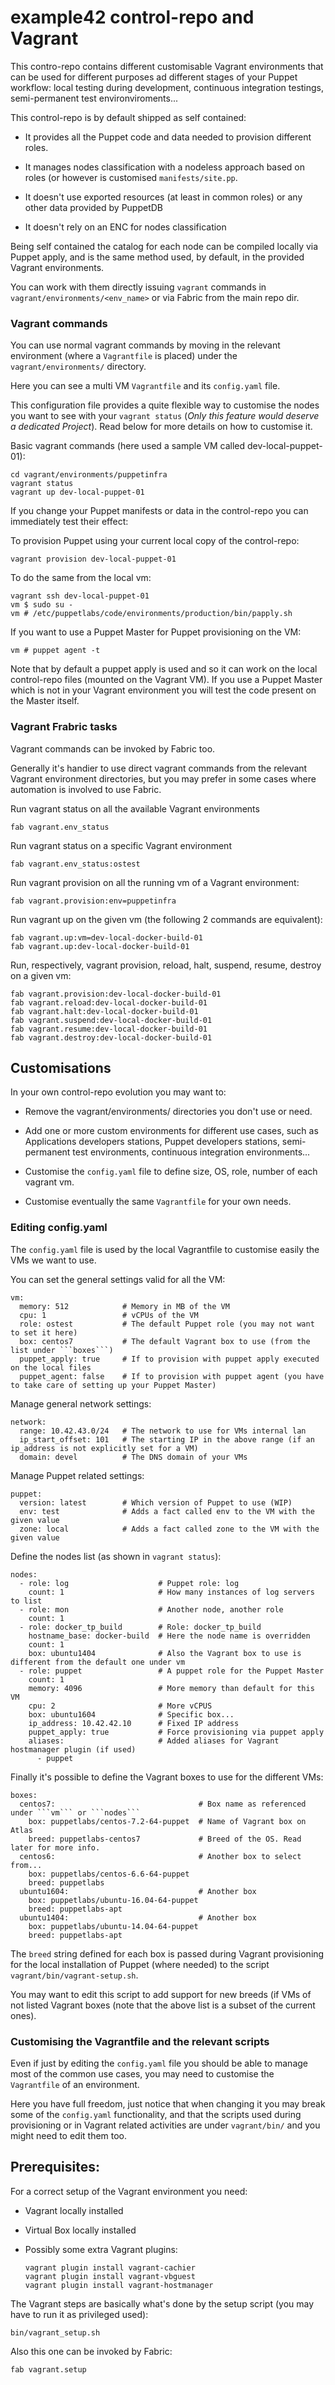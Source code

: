 # example42 control-repo and Vagrant

This contro-repo contains different customisable Vagrant environments that can be used for different purposes ad different stages of your Puppet workflow: local testing during development, continuous integration testings, semi-permanent test environviroments... 

This control-repo is by default shipped as self contained:

  - It provides all the Puppet code and data needed to provision different roles.
  
  - It manages nodes classification with a nodeless approach based on roles (or however is customised ```manifests/site.pp```.
 
  - It doesn't use exported resources (at least in common roles) or any other data provided by PuppetDB
  
  - It doesn't rely on an ENC for nodes classification

Being self contained the catalog for each node can be compiled locally via Puppet apply, and is the same method used, by default, in the provided Vagrant environments.

You can work with them directly issuing ```vagrant``` commands in ```vagrant/environments/<env_name>``` or via Fabric from the main repo dir.


### Vagrant commands

You can use normal vagrant commands by moving in the relevant environment (where a ```Vagrantfile``` is placed) under the ```vagrant/environments/``` directory.

Here you can see a multi VM ```Vagrantfile``` and its ```config.yaml``` file.

This configuration file provides a quite flexible way to customise the nodes you want to see with your ```vagrant status``` (*Only this feature would deserve a dedicated Project*). Read below for more details on how to customise it.

Basic vagrant commands (here used a sample VM called dev-local-puppet-01):

    cd vagrant/environments/puppetinfra
    vagrant status
    vagrant up dev-local-puppet-01

If you change your Puppet manifests or data in the control-repo you can immediately test their effect:

To provision Puppet using your current local copy of the control-repo:

    vagrant provision dev-local-puppet-01

To do the same from the local vm:

    vagrant ssh dev-local-puppet-01
    vm $ sudo su -
    vm # /etc/puppetlabs/code/environments/production/bin/papply.sh

If you want to use a Puppet Master for Puppet provisioning on the VM:

    vm # puppet agent -t 

Note that by default a puppet apply is used and so it can work on the local control-repo files (mounted on the Vagrant VM). If you use a Puppet Master which is not in your Vagrant environment you will test the code present on the Master itself.


### Vagrant Frabric tasks

Vagrant commands can be invoked by Fabric too.

Generally it's handier to use direct vagrant commands from the relevant Vagrant environment directories, but you may prefer in some cases where automation is involved to use Fabric.

Run vagrant status on all the available Vagrant environments

    fab vagrant.env_status

Run vagrant status on a specific Vagrant environment

    fab vagrant.env_status:ostest

Run vagrant provision on all the running vm of a Vagrant environment:

    fab vagrant.provision:env=puppetinfra

Run vagrant up on the given vm (the following 2 commands are equivalent):

    fab vagrant.up:vm=dev-local-docker-build-01
    fab vagrant.up:dev-local-docker-build-01

Run, respectively, vagrant provision, reload, halt, suspend, resume, destroy on a given vm:

    fab vagrant.provision:dev-local-docker-build-01
    fab vagrant.reload:dev-local-docker-build-01
    fab vagrant.halt:dev-local-docker-build-01
    fab vagrant.suspend:dev-local-docker-build-01
    fab vagrant.resume:dev-local-docker-build-01
    fab vagrant.destroy:dev-local-docker-build-01


## Customisations

In your own control-repo evolution you may want to:

  - Remove the vagrant/environments/ directories you don't use or need.

  - Add one or more custom environments for different use cases, such as Applications developers stations, Puppet developers stations, semi-permanent test environments, continuous integration environments...

  - Customise the ```config.yaml``` file to define size, OS, role, number of each vagrant vm.

  - Customise eventually the same ```Vagrantfile``` for your own needs. 

### Editing config.yaml

The ```config.yaml``` file is used by the local Vagrantfile to customise easily the VMs we want to use.

You can set the general settings valid for all the VM:

    vm:
      memory: 512            # Memory in MB of the VM
      cpu: 1                 # vCPUs of the VM
      role: ostest           # The default Puppet role (you may not want to set it here)
      box: centos7           # The default Vagrant box to use (from the list under ```boxes```)
      puppet_apply: true     # If to provision with puppet apply executed on the local files
      puppet_agent: false    # If to provision with puppet agent (you have to take care of setting up your Puppet Master)

Manage general network settings:

    network:
      range: 10.42.43.0/24   # The network to use for VMs internal lan
      ip_start_offset: 101   # The starting IP in the above range (if an ip_address is not explicitly set for a VM)
      domain: devel          # The DNS domain of your VMs

Manage Puppet related settings:

    puppet:
      version: latest        # Which version of Puppet to use (WIP)
      env: test              # Adds a fact called env to the VM with the given value
      zone: local            # Adds a fact called zone to the VM with the given value

Define the nodes list (as shown in ```vagrant status```):

    nodes:
      - role: log                    # Puppet role: log
        count: 1                     # How many instances of log servers to list
      - role: mon                    # Another node, another role
        count: 1
      - role: docker_tp_build        # Role: docker_tp_build
        hostname_base: docker-build  # Here the node name is overridden
        count: 1                  
        box: ubuntu1404              # Also the Vagrant box to use is different from the default one under vm
      - role: puppet                 # A puppet role for the Puppet Master
        count: 1
        memory: 4096                 # More memory than default for this VM
        cpu: 2                       # More vCPUS
        box: ubuntu1604              # Specific box...
        ip_address: 10.42.42.10      # Fixed IP address
        puppet_apply: true           # Force provisioning via puppet apply
        aliases:                     # Added aliases for Vagrant hostmanager plugin (if used)
          - puppet

Finally it's possible to define the Vagrant boxes to use for the different VMs:

    boxes:
      centos7:                                # Box name as referenced under ```vm``` or ```nodes```
        box: puppetlabs/centos-7.2-64-puppet  # Name of Vagrant box on Atlas
        breed: puppetlabs-centos7             # Breed of the OS. Read later for more info.
      centos6:                                # Another box to select from...
        box: puppetlabs/centos-6.6-64-puppet
        breed: puppetlabs
      ubuntu1604:                             # Another box
        box: puppetlabs/ubuntu-16.04-64-puppet
        breed: puppetlabs-apt
      ubuntu1404:                             # Another box
        box: puppetlabs/ubuntu-14.04-64-puppet
        breed: puppetlabs-apt
    
The ```breed``` string defined for each box is passed during Vagrant provisioning for the local installation of Puppet (where needed) to the script ```vagrant/bin/vagrant-setup.sh```.

You may want to edit this script to add support for new breeds (if VMs of not listed Vagrant boxes (note that the above list is a subset of the current ones).


### Customising the Vagrantfile and the relevant scripts

Even if just by editing the ```config.yaml``` file you should be able to manage most of the common use cases, you may need to customise the ```Vagrantfile``` of an environment. 

Here you have full freedom, just notice that when changing it you may break some of the ```config.yaml``` functionality, and that the scripts used during provisioning or in Vagrant related activities are under ```vagrant/bin/``` and you might need to edit them too.


## Prerequisites: 

For a correct setup of the Vagrant environment you need:

  - Vagrant locally installed

  - Virtual Box locally installed

  - Possibly some extra Vagrant plugins:

        vagrant plugin install vagrant-cachier
        vagrant plugin install vagrant-vbguest
        vagrant plugin install vagrant-hostmanager

The Vagrant steps are basically what's done by the setup script (you may have to run it as privileged used):

    bin/vagrant_setup.sh

Also this one can be invoked by Fabric:

    fab vagrant.setup


